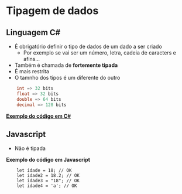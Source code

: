 #  Tipagem de dados

## Linguagem C#

- É obrigatório definir o tipo de dados de um dado a ser criado
    - Por exemplo se vai ser um número, letra, cadeia de caracters e afins...
- Também é chamada de **fortemente tipada**
- É mais restrita
- O tamnho dos tipos é um diferente do outro

```cs
    int => 32 bits
    float => 32 bits
    double => 64 bits
    decimal => 128 bits
```
[**Exemplo do código em C#**](https://github.com/Marcos-Vitor123/my-balta-io-courses-codes/blob/79a5d6fac26426048c29bae617b47074ab17c185/course-01/module-01/classroom-06/Program.cs)

## Javascript

- Não é tipada

**Exemplo do código em Javascript**

```Js
    let idade = 18; // OK
    let idade2 = 18.2; // OK
    let idade3 = "18"; // OK
    let idade4 = 'a'; // OK
```
